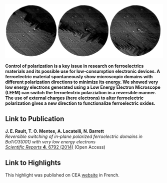 ![header](00_header_switching.png)

**Control of polarization is a key issue in research on ferroelectrics materials and its possible use for low-consumption electronic devices. A ferroelectric material spontaneously show microscopic domains with different polarization directions to minimize its energy. We showed very low energy electrons generated using a Low Energy Electron Microscope (LEEM) can switch the ferroelectric polarziation in a reversible manner. The use of external charges (here electrons) to alter ferroelectric polarization gives a new direction to functionalize ferroelectric oxides.**

Link to Publication
---

__J. E. Rault, T. O. Mentes, A. Locatelli, N. Barrett__  
*Reversible switching of in-plane polarized ferroelectric domains in BaTiO3(001) with very low energy electrons*  
[*Scientific Reports* **4**, 6792 (2014)](http://www.nature.com/srep/2014/141030/srep06792/full/srep06792.html) (Open Access)

Link to Highlights
---

This highlight was published on CEA [website](http://iramis.cea.fr/spec/Phocea/Vie_des_labos/Ast/ast.php?t=fait_marquant&id_ast=2455) in French.
